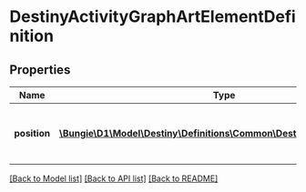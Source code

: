 # DestinyActivityGraphArtElementDefinition

## Properties
Name | Type | Description | Notes
------------ | ------------- | ------------- | -------------
**position** | [**\Bungie\D1\Model\Destiny\Definitions\Common\DestinyPositionDefinition**](DestinyPositionDefinition.md) | The position on the map of the art element. | [optional] 

[[Back to Model list]](../README.md#documentation-for-models) [[Back to API list]](../README.md#documentation-for-api-endpoints) [[Back to README]](../README.md)


